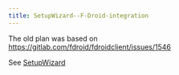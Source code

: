 ```yaml
---
title: SetupWizard--F-Droid-integration
---
```

The old plan was based on https://gitlab.com/fdroid/fdroidclient/issues/1546

See [SetupWizard](SetupWizard)